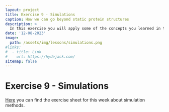 ```yaml
---
layout: project
title: Exercise 9 - Simulations
caption: How we can go beyond static protein structures
description: >
  In this exercise you will apply some of the concepts you learned in the lessons about molecular simulations.
date: '12-08-2023'
image: 
  path: /assets/img/lessons/simulations.png
#links:
#  - title: Link
#    url: https://hydejack.com/
sitemap: false
---
```


# Exercise 9 - Simulations

[Here](/assets/slides/09_exercise.pdf) you can find the exercise sheet for this week about simulation methods.



